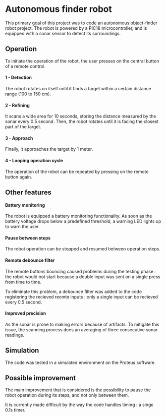 
# Autonomous finder robot

This primary goal of this project was to code an autonomous object-finder robot project. The robot is powered by a PIC18 microcontroller, and is equipped with a sonar sensor to detect its surroundings.



## Operation

To initiate the operation of the robot, the user presses on the central button of a remote control.

#### 1 - Detection
The robot rotates on itself until it finds a target within a certain distance range (100 to 150 cm). 

#### 2 - Refining
It scans a wide area for 10 seconds, storing the distance measured by the sonar every 0.5 second. 
Then, the robot rotates until it is facing the closest part of the target. 

#### 3 - Approach
Finally, it approaches the target by 1 meter.

#### 4 - Looping operation cycle
The operation of the robot can be repeated by pressing on the remote button again.



## Other features

#### Battery monitoring
The robot is equipped a battery monitoring functionality. As soon as the battery voltage drops below a predefined threshold, a warning LED lights up to warn the user.

#### Pause between steps
The robot operation can be stopped and resumed between operation steps.

#### Remote debounce filter 
The remote buttons bouncing caused problems during the testing phase : the robot would not start because a double input was sent on a single press from time to time.

To eliminate this problem, a debounce filter was added to the code registering the recieved reomte inputs : only a single input can be recieved every 0.5 second.

#### Improved precision
As the sonar is prone to making errors because of artifacts. To mitigate this issue, the scanning process does an averaging of three consecutive sonar readings.


## Simulation

The code was tested in a simulated environment on the Proteus software. 


## Possible improvement 
The main improvement that is considered is the possibility to pause the robot operation during its steps, and not only between them. 

It is currently made difficult by the way the code handles timing : a singe 0.1s timer.
